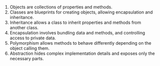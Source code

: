 1. Objects are collections of properties and methods.
2. Classes are blueprints for creating objects, allowing encapsulation and inheritance.
3. Inheritance allows a class to inherit properties and methods from another class.
4. Encapsulation involves bundling data and methods, and controlling access to private data.
5. Polymorphism allows methods to behave differently depending on the object calling them.
6. Abstraction hides complex implementation details and exposes only the necessary parts.
